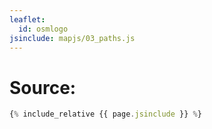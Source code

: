 ```yaml
---
leaflet:
  id: osmlogo
jsinclude: mapjs/03_paths.js
---
```

# Source:

```javascript
{% include_relative {{ page.jsinclude }} %}
```
